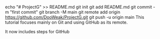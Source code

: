 echo "# ProjectG" >> README.md
git init
git add README.md
git commit -m "first commit"
git branch -M main
git remote add origin https://github.com/DooWeak/ProjectG.git
git push -u origin main
This tutorial focuses mainly on Git and using GitHub as its remote.

It now includes steps for GitHub
